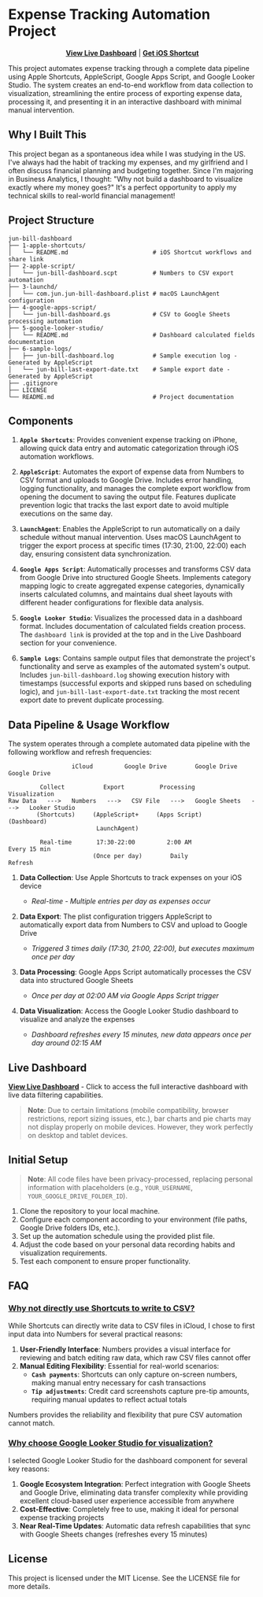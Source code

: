 # Expense Tracking Automation Project

<div align="center">

**[View Live Dashboard](https://lookerstudio.google.com/reporting/6f470c98-84ab-4fd8-844c-f397e2b9bd34)**  |  **[Get iOS Shortcut](https://www.icloud.com/shortcuts/f52226ed155343fbbc8cd8d846a51c7a)**

</div>

This project automates expense tracking through a complete data pipeline using Apple Shortcuts, AppleScript, Google Apps Script, and Google Looker Studio. The system creates an end-to-end workflow from data collection to visualization, streamlining the entire process of exporting expense data, processing it, and presenting it in an interactive dashboard with minimal manual intervention.

## Why I Built This

This project began as a spontaneous idea while I was studying in the US. I've always had the habit of tracking my expenses, and my girlfriend and I often discuss financial planning and budgeting together. Since I'm majoring in Business Analytics, I thought: "Why not build a dashboard to visualize exactly where my money goes?" It's a perfect opportunity to apply my technical skills to real-world financial management!

## Project Structure

```
jun-bill-dashboard
├── 1-apple-shortcuts/                   
│   └── README.md                        # iOS Shortcut workflows and share link
├── 2-apple-script/
│   └── jun-bill-dashboard.scpt          # Numbers to CSV export automation
├── 3-launchd/
│   └── com.jun.jun-bill-dashboard.plist # macOS LaunchAgent configuration
├── 4-google-apps-script/
│   └── jun-bill-dashboard.gs            # CSV to Google Sheets processing automation
├── 5-google-looker-studio/
│   └── README.md                        # Dashboard calculated fields documentation
├── 6-sample-logs/
│   ├── jun-bill-dashboard.log           # Sample execution log - Generated by AppleScript
│   └── jun-bill-last-export-date.txt    # Sample export date - Generated by AppleScript
├── .gitignore                           
├── LICENSE                              
└── README.md                            # Project documentation
```

## Components

1. **`Apple Shortcuts`**: Provides convenient expense tracking on iPhone, allowing quick data entry and automatic categorization through iOS automation workflows.

2. **`AppleScript`**: Automates the export of expense data from Numbers to CSV format and uploads to Google Drive. Includes error handling, logging functionality, and manages the complete export workflow from opening the document to saving the output file. Features duplicate prevention logic that tracks the last export date to avoid multiple executions on the same day.

3. **`LaunchAgent`**: Enables the AppleScript to run automatically on a daily schedule without manual intervention. Uses macOS LaunchAgent to trigger the export process at specific times (17:30, 21:00, 22:00) each day, ensuring consistent data synchronization.

4. **`Google Apps Script`**: Automatically processes and transforms CSV data from Google Drive into structured Google Sheets. Implements category mapping logic to create aggregated expense categories, dynamically inserts calculated columns, and maintains dual sheet layouts with different header configurations for flexible data analysis.

5. **`Google Looker Studio`**: Visualizes the processed data in a dashboard format. Includes documentation of calculated fields creation process. The `dashboard link` is provided at the top and in the Live Dashboard section for your convenience.

6. **`Sample Logs`**: Contains sample output files that demonstrate the project's functionality and serve as examples of the automated system's output. Includes `jun-bill-dashboard.log` showing execution history with timestamps (successful exports and skipped runs based on scheduling logic), and `jun-bill-last-export-date.txt` tracking the most recent export date to prevent duplicate processing.

## Data Pipeline & Usage Workflow

The system operates through a complete automated data pipeline with the following workflow and refresh frequencies:


```
                  iCloud         Google Drive        Google Drive           Google Drive

         Collect           Export          Processing            Visualization
Raw Data   --->   Numbers   --->   CSV File   --->   Google Sheets   --->   Looker Studio
        (Shortcuts)     (AppleScript+     (Apps Script)                      (Dashboard)
                         LaunchAgent)

         Real-time       17:30-22:00         2:00 AM              Every 15 min
                        (Once per day)        Daily                 Refresh
```

1. **Data Collection**: Use Apple Shortcuts to track expenses on your iOS device
    - *Real-time - Multiple entries per day as expenses occur*

2. **Data Export**: The plist configuration triggers AppleScript to automatically export data from Numbers to CSV and upload to Google Drive
    - *Triggered 3 times daily (17:30, 21:00, 22:00), but executes maximum once per day*

3. **Data Processing**: Google Apps Script automatically processes the CSV data into structured Google Sheets
    - *Once per day at 02:00 AM via Google Apps Script trigger*

4. **Data Visualization**: Access the Google Looker Studio dashboard to visualize and analyze the expenses
    - *Dashboard refreshes every 15 minutes, new data appears once per day around 02:15 AM*

## **Live Dashboard**

**[View Live Dashboard](https://lookerstudio.google.com/reporting/6f470c98-84ab-4fd8-844c-f397e2b9bd34)** - Click to access the full interactive dashboard with live data filtering capabilities.

> **Note**: Due to certain limitations (mobile compatibility, browser restrictions, report sizing issues, etc.), bar charts and pie charts may not display properly on mobile devices. However, they work perfectly on desktop and tablet devices.

## Initial Setup

> **Note**: All code files have been privacy-processed, replacing personal information with placeholders (e.g., `YOUR_USERNAME`, `YOUR_GOOGLE_DRIVE_FOLDER_ID`).

1. Clone the repository to your local machine.
2. Configure each component according to your environment (file paths, Google Drive folders IDs, etc.).
3. Set up the automation schedule using the provided plist file.
4. Adjust the code based on your personal data recording habits and visualization requirements.
5. Test each component to ensure proper functionality.

## FAQ

### <u>Why not directly use Shortcuts to write to CSV?</u>

While Shortcuts can directly write data to CSV files in iCloud, I chose to first input data into Numbers for several practical reasons:

1. **User-Friendly Interface**: Numbers provides a visual interface for reviewing and batch editing raw data, which raw CSV files cannot offer
2. **Manual Editing Flexibility**: Essential for real-world scenarios:
      - **`Cash payments`**: Shortcuts can only capture on-screen numbers, making manual entry necessary for cash transactions
      - **`Tip adjustments`**: Credit card screenshots capture pre-tip amounts, requiring manual updates to reflect actual totals

Numbers provides the reliability and flexibility that pure CSV automation cannot match.

### <u>Why choose Google Looker Studio for visualization?</u>

I selected Google Looker Studio for the dashboard component for several key reasons:

1. **Google Ecosystem Integration**: Perfect integration with Google Sheets and Google Drive, eliminating data transfer complexity while providing excellent cloud-based user experience accessible from anywhere
2. **Cost-Effective**: Completely free to use, making it ideal for personal expense tracking projects
3. **Near Real-Time Updates**: Automatic data refresh capabilities that sync with Google Sheets changes (refreshes every 15 minutes)

## License

This project is licensed under the MIT License. See the LICENSE file for more details.